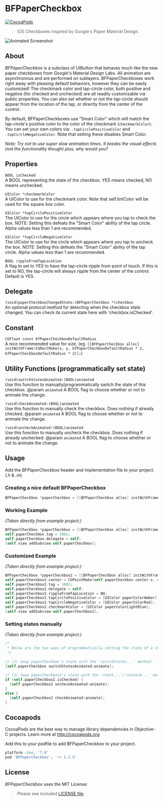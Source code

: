 BFPaperCheckbox
=============
[![CocoaPods](https://img.shields.io/cocoapods/v/BFPaperCheckbox.svg?style=flat)](https://github.com/bfeher/BFPaperCheckbox)

> iOS Checkboxes inspired by Google's Paper Material Design. 

![Animated Screenshot](https://raw.githubusercontent.com/bfeher/BFPaperCheckbox/master/BFPaperCheckboxDemoGif.gif "Animated Screenshot")


About
---------
_BFPaperCheckbox_ is a subclass of UIButton that behaves much like the new paper checkboxes from Google's Material Design Labs.
All animation are asynchronous and are performed on sublayers.
BFPaperCheckboxes work right away with pleasing default behaviors, however they can be easily customized! The checkmark color and tap-circle color, both positive and negative (for checked and unchecked) are all readily customizable via public properties.
You can also set whether or not the tap-circle should appear from the location of the tap, or directly from the center of the control.

By default, BFPaperCheckboxes use "Smart Color" which will match the tap-circle's positive color to the color of the checkmark (`checkmarkColor`).
You can set your own colors via: `.tapCirclePositiveColor` and `.tapCircleNegativeColor`. Note that setting these disables Smart Color.

*Note: Try not to use super slow animation times. It breaks the visual effects (not the functionality though) plus, why would you?*


## Properties
`BOOL isChecked` <br />
A BOOL representing the state of the checkbox. YES means checked, NO means unchecked.

`UIColor *checkmarkColor` <br />
A UIColor to use for the checkmark color. Note that self.tintColor will be used for the square box color.

`UIColor *tapCirclePositiveColor` <br />
The UIColor to use for the circle which appears where you tap to check the box. NOTE: Setting this defeats the "Smart Color" ability of the tap circle. Alpha values less than 1 are recommended.

`UIColor *tapCircleNegativeColor`<br /> 
The UIColor to use for the circle which appears where you tap to uncheck the box. NOTE: Setting this defeats the "Smart Color" ability of the tap circle. Alpha values less than 1 are recommended.

`BOOL rippleFromTapLocation`<br />
A flag to set to YES to have the tap-circle ripple from point of touch. If this is set to NO, the tap-circle will always ripple from the center of the control. Default is YES.

## Delegate
`(void)paperCheckboxChangedState:(BFPaperCheckbox *)checkbox`<br />
An optional protocol method for detecting when the checkbox state changed. You can check its current state here with 'checkbox.isChecked'.

## Constant
`CGFloat const bfPaperCheckboxDefaultRadius`<br />
A nice recommended value for size. (eg. `[[BFPaperCheckbox alloc] initWithFrame:CGRectMake(x, y, bfPaperCheckboxDefaultRadius * 2, bfPaperCheckboxDefaultRadius * 2)];`)

## Utility Functions (programmatically set state)
`(void)switchStatesAnimated:(BOOL)animated`<br />
Use this function to manually/programmatically switch the state of this checkbox.
@param `animated` A BOOL flag to choose whether or not to animate the change.

`(void)checkAnimated:(BOOL)animated`<br />
Use this function to manually check the checkbox. Does nothing if already checked.
@param `animated` A BOOL flag to choose whether or not to animate the change.


`(void)uncheckAnimated:(BOOL)animated`<br />
Use this function to manually uncheck the checkbox. Does nothing if already unchecked.
@param `animated` A BOOL flag to choose whether or not to animate the change.



Usage
---------
Add the _BFPaperCheckbox_ header and implementation file to your project. (.h & .m)

### Creating a nice default BFPaperCheckbox
```objective-c
BFPaperCheckbox *paperCheckbox = [[BFPaperCheckbox alloc] initWithFrame:CGRectMake(x, y, bfPaperCheckboxDefaultRadius * 2, bfPaperCheckboxDefaultRadius * 2)];
```

### Working Example
*(Taken directly from example project.)*<br />
```objective-c
BFPaperCheckbox *paperCheckbox = [[BFPaperCheckbox alloc] initWithFrame:CGRectMake(20, 150, bfPaperCheckboxDefaultRadius * 2, bfPaperCheckboxDefaultRadius * 2)];
self.paperCheckbox.tag = 1001;
self.paperCheckbox.delegate = self;
[self.view addSubview:self.paperCheckbox];
```

### Customized Example
*(Taken directly from example project.)*<br />
```objective-c
BFPaperCheckbox *paperCheckbox2 = [[BFPaperCheckbox alloc] initWithFrame:CGRectMake(0, 250, 25 * 2, 25 * 2)];
self.paperCheckbox2.center = CGPointMake(self.paperCheckbox.center.x, self.paperCheckbox2.frame.origin.y);
self.paperCheckbox2.tag = 1002;
self.paperCheckbox2.delegate = self;
self.paperCheckbox2.rippleFromTapLocation = NO;
self.paperCheckbox2.tapCirclePositiveColor = [UIColor paperColorAmber]; // We could use [UIColor colorWithAlphaComponent] here to make a better tap-circle.
self.paperCheckbox2.tapCircleNegativeColor = [UIColor paperColorRed];   // We could use [UIColor colorWithAlphaComponent] here to make a better tap-circle.
self.paperCheckbox2.checkmarkColor = [UIColor paperColorLightBlue];
[self.view addSubview:self.paperCheckbox2];
```

### Setting states manually
*(Taken directly from example project.)*<br />
```objective-c
/* 
 * Below are the two ways of programmatically setting the state of a checkbox.
 */
    
// (1) Swap paperCheckbox's state with the 'switchStates...' method:
[self.paperCheckbox switchStatesAnimated:animate];
    
// (2) Swap paperCheckbox2's state with the 'check...'/'uncheck...' methods:
if (self.paperCheckbox2.isChecked) {
  [self.paperCheckbox2 uncheckAnimated:animate];
}
else {
  [self.paperCheckbox2 checkAnimated:animate];
}
```

Cocoapods
-------

CocoaPods are the best way to manage library dependencies in Objective-C projects.
Learn more at http://cocoapods.org

Add this to your podfile to add BFPaperCheckbox to your project.
```ruby
platform :ios, '7.0'
pod 'BFPaperCheckbox', '~> 1.2.5'
```


License
--------
_BFPaperCheckbox_ uses the MIT License:

> Please see included [LICENSE file](https://raw.githubusercontent.com/bfeher/BFPaperCheckbox/master/LICENSE.md).
